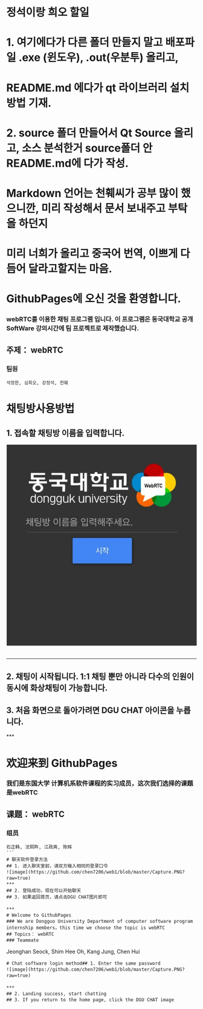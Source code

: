 # 정석이랑 희오 할일
# 1. 여기에다가 다른 폴더 만들지 말고 배포파일 .exe (윈도우), .out(우분투) 올리고, 
# README.md 에다가 qt 라이브러리 설치 방법 기재.
# 2. source 폴더 만들어서 Qt Source 올리고, 소스 분석한거 source폴더 안 README.md에 다가 작성.
  
# Markdown 언어는 천훼씨가 공부 많이 했으니깐, 미리 작성해서 문서 보내주고 부탁을 하던지
# 미리 너희가 올리고 중국어 번역, 이쁘게 다듬어 달라고할지는 마음.
    
       
# GithubPages에 오신 것을 환영합니다.
### webRTC를 이용한 채팅 프로그램 입니다. 이 프로그램은 동국대학교 공개 SoftWare 강의시간에 팀 프로젝트로 제작했습니다.
## 주제： webRTC
### 팀원
```
석정한, 심희오, 강정석, 천훼 
```
# 채팅방사용방법 
## 1. 접속할 채팅방 이름을 입력합니다.
![image](https://github.com/chen7206/web1/blob/master/Capture.PNG?raw=true)  
      
***
## 2. 채팅이 시작됩니다. 1:1 채팅 뿐만 아니라 다수의 인원이 동시에 화상채팅이 가능합니다. 
## 3. 처음 화면으로 돌아가려면 DGU CHAT 아이콘을 누릅니다.  
           
***             
# 欢迎来到 GithubPages
### 我们是东国大学 计算机系软件课程的实习成员，这次我们选择的课题是webRTC   
## 课题： webRTC
### 组员
``` 
石正韩, 沈熙旿, 江政爽, 陈辉 
```                                   
# 聊天软件登录方法
## 1. 进入聊天室前，请双方输入相同的登录口令 
![image](https://github.com/chen7206/web1/blob/master/Capture.PNG?raw=true)    
***
## 2. 登陆成功，现在可以开始聊天           
## 3. 如果返回首页，请点击DGU CHAT图片即可                                   
***
# Welcome to GithubPages  
### We are Dongguo University Department of computer software program internship members，this time we choose the topic is webRTC     
## Topics： webRTC     
### Teammate
```
Jeonghan Seock, Shim Hee Oh, Kang Jung, Chen Hui
```                                     
# Chat software login method## 1. Enter the same password 
![image](https://github.com/chen7206/web1/blob/master/Capture.PNG?raw=true)    
           
***
## 2. Landing success, start chatting            
## 3. If you return to the home page, click the DGU CHAT image
